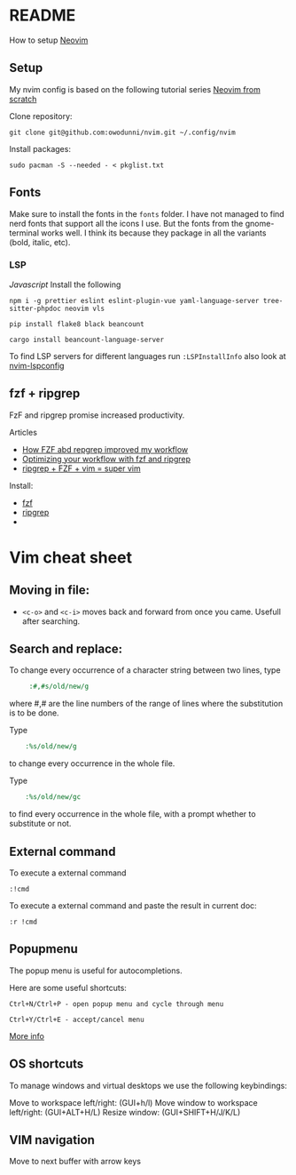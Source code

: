 # README
How to setup [Neovim](https://neovim.io/)

## Setup
My nvim config is based on the following tutorial series [Neovim from scratch](https://youtube.com/playlist?list=PLhoH5vyxr6Qq41NFL4GvhFp-WLd5xzIzZ)

Clone repository:
```
git clone git@github.com:owodunni/nvim.git ~/.config/nvim
```

Install packages:

```
sudo pacman -S --needed - < pkglist.txt
```

## Fonts

Make sure to install the fonts in the `fonts` folder. I have not managed to find nerd fonts that support all the icons I use.
But the fonts from the gnome-terminal works well. I think its because they package in all the variants (bold, italic, etc).

### LSP

*Javascript*
Install the following

```
npm i -g prettier eslint eslint-plugin-vue yaml-language-server tree-sitter-phpdoc neovim vls
```

```
pip install flake8 black beancount
```

```
cargo install beancount-language-server
```

To find LSP servers for different languages run `:LSPInstallInfo` also look at [nvim-lspconfig](https://github.com/neovim/nvim-lspconfig)

## fzf + ripgrep
FzF and ripgrep promise increased productivity.

Articles
* [How FZF abd repgrep improved my workflow](https://medium.com/@sidneyliebrand/how-fzf-and-ripgrep-improved-my-workflow-61c7ca212861)
* [Optimizing your workflow with fzf and ripgrep](https://dev.to/hayden/optimizing-your-workflow-with-fzf-ripgrep-2eai)
* [ripgrep + FZF + vim = super vim](https://praveendhawan.hashnode.dev/ripgrep-fzf-vim-super-vim-473e8607ff90)

Install:
* [fzf](https://github.com/junegunn/fzf)
* [ripgrep](https://github.com/BurntSushi)
*
# Vim cheat sheet

## Moving in file:
* `<c-o>` and `<c-i>` moves back and forward from once you came. Usefull after searching.

## Search and replace:

To change every occurrence of a character string between two lines, type
~~~ cmd
     :#,#s/old/new/g
~~~
where #,# are the line numbers of the range of lines where the substitution is to be done.

Type
~~~ cmd
    :%s/old/new/g
~~~
to change every occurrence in the whole file.

Type
~~~ cmd
    :%s/old/new/gc
~~~
to find every occurrence in the whole file, with a prompt whether to substitute or not.

## External command

To execute a external command
```
:!cmd
```

To execute a external command and paste the result in current doc:
```
:r !cmd
```

## Popupmenu

The popup menu is useful for autocompletions.

Here are some useful shortcuts:

```
Ctrl+N/Ctrl+P - open popup menu and cycle through menu
```

```
Ctrl+Y/Ctrl+E - accept/cancel menu
```

[More info](https://newbedev.com/select-an-item-in-vim-autocomplete-list-without-inserting-line-break)

## OS shortcuts

To manage windows and virtual desktops we use the following keybindings:

Move to workspace left/right: (GUI+h/l)
Move window to workspace left/right: (GUI+ALT+H/L)
Resize window: (GUI+SHIFT+H/J/K/L)

## VIM navigation

Move to next buffer with arrow keys
